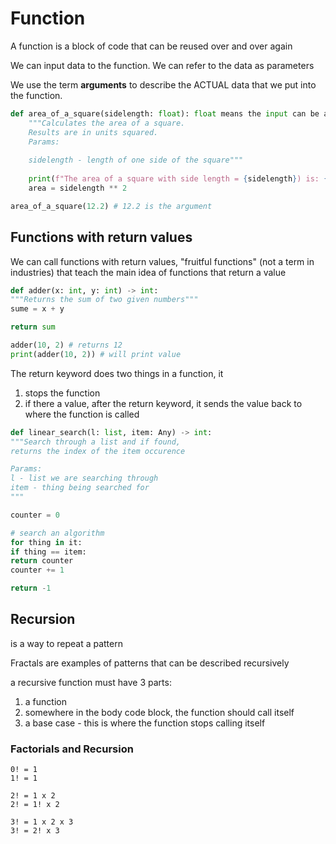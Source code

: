 # Function

A function is a block of code that can be reused over and over again

We can input data to the function. We can refer to the data as parameters

We use the term **arguments** to describe the ACTUAL data that we put into the function.

```python
def area_of_a_square(sidelength: float): float means the input can be a decimal number
	"""Calculates the area of a square.
	Results are in units squared.
	Params:
	
	sidelength - length of one side of the square"""
	
	print(f"The area of a square with side length = {sidelength}) is: {area} square units")
	area = sidelength ** 2

area_of_a_square(12.2) # 12.2 is the argument
```

## Functions with return values

We can call functions with return values, "fruitful functions" (not a term in industries) that teach the main idea of functions that return a value

```python
def adder(x: int, y: int) -> int:
"""Returns the sum of two given numbers"""
sume = x + y

return sum

adder(10, 2) # returns 12
print(adder(10, 2)) # will print value
```


The return keyword does two things in a function, it 

1) stops the function
2) if there a value, after the return keyword, it sends the value back to where the function is called

```python
def linear_search(l: list, item: Any) -> int:
"""Search through a list and if found, 
returns the index of the item occurence

Params: 
l - list we are searching through
item - thing being searched for
"""

counter = 0

# search an algorithm
for thing in it:
if thing == item:
return counter
counter += 1

return -1
```

## Recursion

is a way to repeat a pattern

Fractals are examples of patterns that can be described recursively

a recursive function must have 3 parts:

1) a function
2) somewhere in the body code block, the function should call itself
3) a base case - this is where the function stops calling itself

### Factorials and Recursion

```
0! = 1
1! = 1

2! = 1 x 2
2! = 1! x 2

3! = 1 x 2 x 3
3! = 2! x 3
```